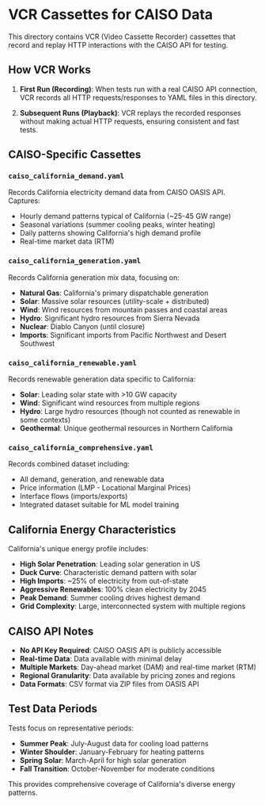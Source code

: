 # VCR Cassettes for CAISO Data

This directory contains VCR (Video Cassette Recorder) cassettes that record and replay HTTP interactions with the CAISO API for testing.

## How VCR Works

1. **First Run (Recording)**: When tests run with a real CAISO API connection, VCR records all HTTP requests/responses to YAML files in this directory.

2. **Subsequent Runs (Playback)**: VCR replays the recorded responses without making actual HTTP requests, ensuring consistent and fast tests.

## CAISO-Specific Cassettes

### `caiso_california_demand.yaml`

Records California electricity demand data from CAISO OASIS API. Captures:

- Hourly demand patterns typical of California (~25-45 GW range)
- Seasonal variations (summer cooling peaks, winter heating)
- Daily patterns showing California's high demand profile
- Real-time market data (RTM)

### `caiso_california_generation.yaml`

Records California generation mix data, focusing on:

- **Natural Gas**: California's primary dispatchable generation
- **Solar**: Massive solar resources (utility-scale + distributed)
- **Wind**: Wind resources from mountain passes and coastal areas
- **Hydro**: Significant hydro resources from Sierra Nevada
- **Nuclear**: Diablo Canyon (until closure)
- **Imports**: Significant imports from Pacific Northwest and Desert Southwest

### `caiso_california_renewable.yaml`

Records renewable generation data specific to California:

- **Solar**: Leading solar state with >10 GW capacity
- **Wind**: Significant wind resources from multiple regions
- **Hydro**: Large hydro resources (though not counted as renewable in some contexts)
- **Geothermal**: Unique geothermal resources in Northern California

### `caiso_california_comprehensive.yaml`

Records combined dataset including:

- All demand, generation, and renewable data
- Price information (LMP - Locational Marginal Prices)
- Interface flows (imports/exports)
- Integrated dataset suitable for ML model training

## California Energy Characteristics

California's unique energy profile includes:

- **High Solar Penetration**: Leading solar generation in US
- **Duck Curve**: Characteristic demand pattern with solar
- **High Imports**: ~25% of electricity from out-of-state
- **Aggressive Renewables**: 100% clean electricity by 2045
- **Peak Demand**: Summer cooling drives highest demand
- **Grid Complexity**: Large, interconnected system with multiple regions

## CAISO API Notes

- **No API Key Required**: CAISO OASIS API is publicly accessible
- **Real-time Data**: Data available with minimal delay
- **Multiple Markets**: Day-ahead market (DAM) and real-time market (RTM)
- **Regional Granularity**: Data available by pricing zones and regions
- **Data Formats**: CSV format via ZIP files from OASIS API

## Test Data Periods

Tests focus on representative periods:

- **Summer Peak**: July-August data for cooling load patterns
- **Winter Shoulder**: January-February for heating patterns
- **Spring Solar**: March-April for high solar generation
- **Fall Transition**: October-November for moderate conditions

This provides comprehensive coverage of California's diverse energy patterns.
